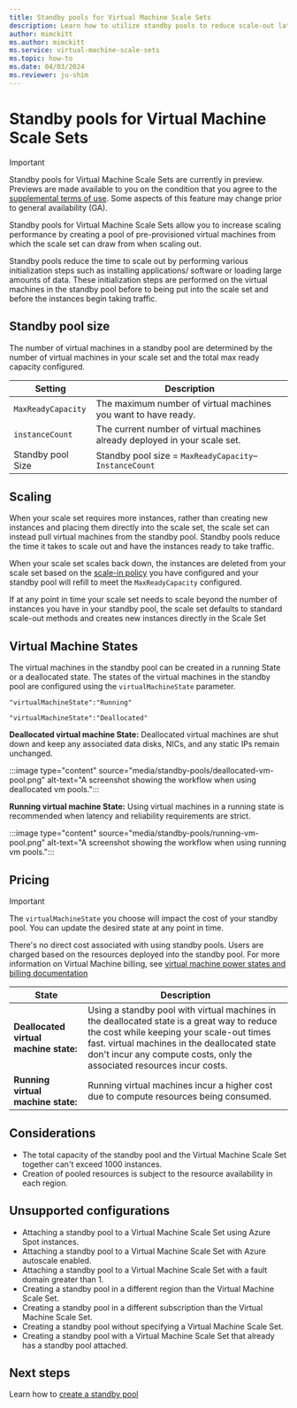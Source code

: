 ```yaml
---
title: Standby pools for Virtual Machine Scale Sets
description: Learn how to utilize standby pools to reduce scale-out latency with Virtual Machine Scale Sets
author: mimckitt
ms.author: mimckitt
ms.service: virtual-machine-scale-sets
ms.topic: how-to
ms.date: 04/03/2024
ms.reviewer: ju-shim
---
```


# Standby pools for Virtual Machine Scale Sets

> [!IMPORTANT]
> Standby pools for Virtual Machine Scale Sets are currently in preview. Previews are made available to you on the condition that you agree to the [supplemental terms of use](https://azure.microsoft.com/support/legal/preview-supplemental-terms/). Some aspects of this feature may change prior to general availability (GA). 

Standby pools for Virtual Machine Scale Sets allow you to increase scaling performance by creating a pool of pre-provisioned virtual machines from which the scale set can draw from when scaling out. 

Standby pools reduce the time to scale out by performing various initialization steps such as installing applications/ software or loading large amounts of data. These initialization steps are performed on the virtual machines in the standby pool before to being put into the scale set and before the instances begin taking traffic.

## Standby pool size
The number of virtual machines in a standby pool are determined by the number of virtual machines in your scale set and the total max ready capacity configured. 

| Setting | Description | 
|---|---|
| `MaxReadyCapacity` | The maximum number of virtual machines you want to have ready.|
| `instanceCount` | The current number of virtual machines already deployed in your scale set.|
| Standby pool Size | Standby pool size = `MaxReadyCapacity`– `InstanceCount` |

## Scaling

When your scale set requires more instances, rather than creating new instances and placing them directly into the scale set, the scale set can instead pull virtual machines from the standby pool. Standby pools reduce the time it takes to scale out and have the instances ready to take traffic. 

When your scale set scales back down, the instances are deleted from your scale set based on the [scale-in policy](virtual-machine-scale-sets-scale-in-policy.md) you have configured and your standby pool will refill to meet the `MaxReadyCapacity` configured.  

If at any point in time your scale set needs to scale beyond the number of instances you have in your standby pool, the scale set defaults to standard scale-out methods and creates new instances directly in the Scale Set

## Virtual Machine States

The virtual machines in the standby pool can be created in a running State or a deallocated state. The states of the virtual machines in the standby pool are configured using the `virtualMachineState` parameter.

```
"virtualMachineState":"Running"

"virtualMachineState":"Deallocated"
```

**Deallocated virtual machine State:** Deallocated virtual machines are shut down and keep any associated data disks, NICs, and any static IPs remain unchanged. 

:::image type="content" source="media/standby-pools/deallocated-vm-pool.png" alt-text="A screenshot showing the workflow when using deallocated vm pools.":::

**Running virtual machine State:** Using virtual machines in a running state is recommended when latency and reliability 
requirements are strict.

:::image type="content" source="media/standby-pools/running-vm-pool.png" alt-text="A screenshot showing the workflow when using running vm pools.":::

## Pricing

>[!IMPORTANT]
>The `virtualMachineState` you choose will impact the cost of your standby pool. You can update the desired state at any point in time. 

There's no direct cost associated with using standby pools. Users are charged based on the resources deployed into the standby pool. For more information on Virtual Machine billing, see [virtual machine power states and billing documentation](../virtual-machines/states-billing.md)

| State | Description |
|---|---|
|**Deallocated virtual machine state:** | Using a standby pool with virtual machines in the deallocated state is a great way to reduce the cost while keeping your scale-out times fast. virtual machines in the deallocated state don't incur any compute costs, only the associated resources incur costs. |
| **Running virtual machine state:** | Running virtual machines incur a higher cost due to compute resources being consumed. |

## Considerations
- The total capacity of the standby pool and the Virtual Machine Scale Set together can't exceed 1000 instances. 
- Creation of pooled resources is subject to the resource availability in each region.

## Unsupported configurations
- Attaching a standby pool to a Virtual Machine Scale Set using Azure Spot instances.
- Attaching a standby pool to a Virtual Machine Scale Set with Azure autoscale enabled. 
- Attaching a standby pool to a Virtual Machine Scale Set with a fault domain greater than 1. 
- Creating a standby pool in a different region than the Virtual Machine Scale Set. 
- Creating a standby pool in a different subscription than the Virtual Machine Scale Set. 
- Creating a standby pool without specifying a Virtual Machine Scale Set. 
- Creating a standby pool with a Virtual Machine Scale Set that already has a standby pool attached. 

## Next steps

Learn how to [create a standby pool](standby-pools-create.md)
